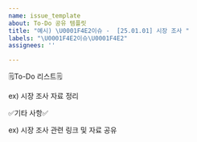 ```yaml
---
name: issue_template
about: To-Do 공유 템플릿
title: "예시) \U0001F4E2이슈 -  [25.01.01] 시장 조사 "
labels: "\U0001F4E2이슈\U0001F4E2"
assignees: ''

---
```


🗒️To-Do 리스트🗒️

ex) 시장 조사 자료 정리

✅기타 사항✅

ex) 시장 조사 관련 링크 및 자료 공유
